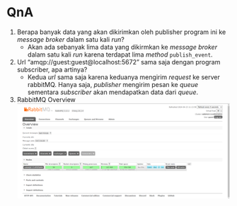 # QnA
1. Berapa banyak data yang akan dikirimkan oleh publisher program ini ke _message broker_ dalam satu kali _run_?
    - Akan ada sebanyak lima data yang dikirmkan ke _message broker_ dalam satu kali _run_ karena terdapat lima _method_ `publish_event`.
2. Url “amqp://guest:guest@localhost:5672” sama saja dengan program subscriber, apa artinya?
    - Kedua _url_ sama saja karena keduanya mengirim _request_ ke server rabbitMQ. Hanya saja, _publisher_ mengirim pesan ke _queue_ sementara _subscriber_ akan mendapatkan data dari _queue_.
3. RabbitMQ Overview
![RabbitMQ-Overview](image.png)